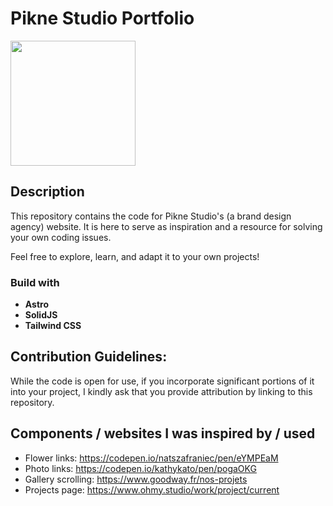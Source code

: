 # Pikne Studio Portfolio
<img src="https://github.com/JSerwatka/pikne-studio-portfolio/assets/33938646/6ca5509c-51da-4903-bb65-dd415fd3069f" width="200" height="200">

## Description

This repository contains the code for Pikne Studio's (a brand design agency) website. It is here to serve as inspiration and a resource for solving your own coding issues.

Feel free to explore, learn, and adapt it to your own projects!

### Build with

-   **Astro**
-   **SolidJS**
-   **Tailwind CSS**

## Contribution Guidelines:

While the code is open for use, if you incorporate significant portions of it into your project, I kindly ask that you provide attribution by linking to this repository.

## Components / websites I was inspired by / used

-   Flower links: https://codepen.io/natszafraniec/pen/eYMPEaM
-   Photo links: https://codepen.io/kathykato/pen/pogaOKG
-   Gallery scrolling: https://www.goodway.fr/nos-projets
-   Projects page: https://www.ohmy.studio/work/project/current
